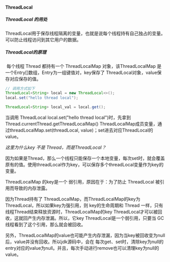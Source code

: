 #### ThreadLocal

##### ThreadLocal 的用处

​	ThreadLocal用于保存线程隔离的变量，也就是说每个线程持有自己独占的变量。可以防止线程访问到其它用户的数据。

##### ThreadLocal的原理

​	每个线程 Thread 都持有一个 ThreadLocalMap 对象，该ThreadLocalMap 是一个Entry[]数组，Entry为一组键值对，key保存了 ThreadLocal对象，value保存对应保存的值。

```java
// 调用方式如下
ThreadLocal<String> local = new ThreadLocal<>();
local.set("hello thread local");

ThreadLocal<String> local_val = local.get();
```

当调用 ThreadLocal local.set("hello thread local")时，先拿到 Thread.currentThread.getThreadLocalMap() ThreadLocalMap成员变量，通过threadLocalMap.set(threadLocal, value)；set进去对应ThreadLocal的value。

*这里为什么key 不是 Thread，而是ThreadLocal？*

因为如果是Thread，那么一个线程只能保存一个本地变量，每次set时，就会覆盖原有的值。使用threadLocal作为key，可以保存多个threadLocal变量作为key的变量。



ThreadLocalMap 的key是一个 弱引用，原因在于：为了防止 ThreadLocal 被引用而导致的内存泄露。

因为Thread持有了 ThreadLocalMap，而ThreadLocalMap的key为ThreadLocal，所以如果key为强引用，则 key的生命周期和 Thread 一样，只有线程Thread结束释放资源时，ThreadLocalMap的key ThreadLocal才可以被回收，这就回产生内存泄漏。所以，它key ThreadLocal是一个弱引用，只要当 GC线程看到了这个引用，那么就会被回收。

另外，ThreadLocalMap的value也可能产生内存泄漏，因为当key被回收变为null后，value并没有回收。所以jdk源码中，会在 每次get、set时，清除key为null的entry对应的value为null。并且，每次手动进行remove也可以清理key为null的value。



